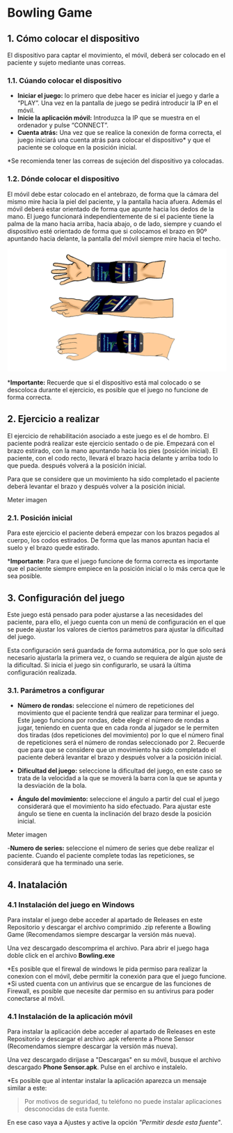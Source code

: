 # Bowling Game
## 1. Cómo colocar el dispositivo
El dispositivo para captar el movimiento, el móvil, deberá ser colocado en el paciente y sujeto mediante unas correas.
### 1.1. Cúando colocar el dispositivo
- **Iniciar el juego:**  lo primero que debe hacer es iniciar el juego y darle a “PLAY”. Una vez en la pantalla de juego se pedirá introducir la IP en el móvil.
- **Inicie la aplicación móvil:**  Introduzca la IP que se muestra en el ordenador y pulse “CONNECT”.
- **Cuenta atrás:**  Una vez que se realice la conexión de forma correcta, el juego iniciará una cuenta atrás para colocar el dispositivo* y que el paciente se coloque en la posición inicial.

*Se recomienda tener las correas de sujeción del dispositivo ya colocadas.

### 1.2. Dónde colocar el dispositivo
El móvil debe estar colocado en el antebrazo, de forma que la cámara del mismo mire hacia la piel del paciente, y la pantalla hacia afuera. Además el móvil deberá estar orientado de forma que apunte hacia los dedos de la mano.
El juego funcionará independientemente de si el paciente tiene la palma de la mano hacia arriba, hacia abajo, o de lado, siempre y cuando el dispositivo esté orientado de forma que si colocamos el brazo en 90º apuntando hacia delante, la pantalla del móvil siempre mire hacia el techo.

![Imagen colocación dispositivo](https://github.com/raulblas7/Videojuegos-para-terapia-de-rehabilitacion/blob/main/Dispositivo%20brazo%20bowling.png)


***Importante:** Recuerde que si el dispositivo está mal colocado o se descoloca durante el ejercicio, es posible que el juego no funcione de forma correcta.

## 2. Ejercicio a realizar

El ejercicio de rehabilitación asociado a este juego es el de hombro.
El paciente podrá realizar este ejercicio sentado o de pie. Empezará con el brazo estirado, con la mano apuntando hacia los pies (posición inicial). El paciente, con el codo recto, llevará el brazo hacia delante y arriba todo lo que pueda. después volverá a la posición inicial.

 Para que se considere que un movimiento ha sido completado el paciente deberá levantar el brazo y después volver a la posición inicial.

 Meter imagen

 ### 2.1. Posición inicial
Para este ejercicio el paciente deberá empezar con los brazos pegados al cuerpo, los codos estirados. De forma que las manos apuntan hacia el suelo y el brazo quede estirado.

***Importante**: Para que el juego funcione de forma correcta es importante que el paciente siempre empiece en la posición inicial o lo más cerca que le sea posible.

## 3. Configuración del juego
Este juego está pensado para poder ajustarse a las necesidades del paciente, para ello, el juego cuenta con un menú de configuración en el que se puede ajustar los valores de ciertos parámetros para ajustar la dificultad del juego.

Esta configuración será guardada de forma automática, por lo que solo será necesario ajustarla la primera vez, o cuando se requiera de algún ajuste de la dificultad.
Si inicia el juego sin configurarlo, se usará la última configuración realizada.

### 3.1. Parámetros a configurar

 - **Número de rondas:**  seleccione el número de repeticiones del movimiento que el paciente tendrá que realizar para terminar el juego.
Este juego funciona por rondas, debe elegir el número de rondas a jugar, teniendo en cuenta que en cada ronda al jugador se le permiten dos tiradas (dos repeticiones del movimiento) por lo que el número final de repeticiones será el número de rondas seleccionado por 2.
 Recuerde que para que se considere que un movimiento ha sido completado el paciente deberá levantar el brazo y después volver a la posición inicial.

  - **Dificultad del juego:** seleccione la dificultad del juego, en este caso se trata de la velocidad a la que se moverá la barra con la que se apunta y la desviación de la bola.


  - **Ángulo del movimiento:**  seleccione el ángulo a partir del cual el juego considerará que el movimiento ha sido efectuado.
Para ajustar este ángulo se tiene en cuenta la inclinación del brazo desde la posición inicial.

Meter imagen

-**Numero de series:** seleccione el número de series que debe realizar el paciente.
Cuando el paciente complete todas las repeticiones, se considerará que ha terminado una serie.

## 4. Inatalación

### 4.1 Instalación del juego en Windows
Para instalar el juego debe acceder al apartado de Releases en este Repositorio y descargar el archivo comprimido .zip referente a Bowling Game (Recomendamos siempre descargar la versión más nueva).

Una vez descargado descomprima el archivo.
Para abrir el juego haga doble click en el archivo **Bowling.exe**

*Es posible que el firewal de windows le pida permiso para realizar la conexion con el móvil, debe permitir la conexión para que el juego funcione.
*Si usted cuenta con un antivirus que se encargue de las funciones de Firewall, es posible que necesite dar permiso en su antivirus para poder conectarse al móvil.

### 4.1 Instalación de la aplicación móvil

Para instalar la aplicación debe acceder al apartado de Releases en este Repositorio y descargar el archivo .apk referente a Phone Sensor (Recomendamos siempre descargar la versión más nueva).

Una vez descargado dirijase a "Descargas" en su móvil, busque el archivo descargado **Phone Sensor.apk**.
Pulse en el archivo e instalelo.

*Es posible que al intentar instalar la aplicación aparezca un mensaje similar a este: 
> Por motivos de seguridad, tu teléfono no puede instalar aplicaciones desconocidas de esta fuente.

En ese caso vaya a Ajustes y active la opción *"Permitir desde esta fuente"*.




